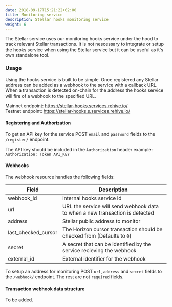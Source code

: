 ```yaml
---
date: 2018-09-17T15:21:22+02:00
title: Monitoring service
description: Stellar hooks monitoring service
weight: 6
---
```


The Stellar service uses our monitoring hooks service under the hood to track relevant Stellar transactions. It is not nescessary to integrate or setup the hooks service when using the Stellar service but it can be useful as it's own standalone tool.

### Usage

Using the hooks service is built to be simple. Once registered any Stellar address can be added as a webhook to the service with a callback URL. When a transaction is detected on-chain for the address the hooks service will fire of a webhook to the specified URL.

Mainnet endpoint: https://stellar-hooks.services.rehive.io/  
Testnet endpoint: https://stellar-hooks.s.services.rehive.io/

#### Registering and Authorization

To get an API key for the service POST `email` and `password` fields to the `/register/` endpoint.

The API key should be included in the `Authorization` header example: `Authorization: Token API_KEY`

#### Webhooks

The webhook resource handles the following fields:

Field | Description
--- | ---
webhook_id | Internal hooks service id
url | URL the service will send webhook data to when a new transaction is detected
address | Stellar public address to monitor
last_checked_cursor | The Horizon cursor transaction should be checked from (Defaults to `0`)
secret | A secret that can be identified by the service recieving the webhook
external_id | External identifier for the webhook

To setup an address for monitoring POST `url`, `address` and `secret` fields to the `/webhook/` endpoint. The rest are not `required` fields.

#### Transaction webhook data structure

To be added.

